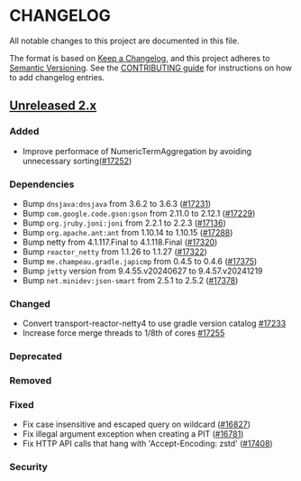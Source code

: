 # CHANGELOG
All notable changes to this project are documented in this file.

The format is based on [Keep a Changelog](https://keepachangelog.com/en/1.0.0/), and this project adheres to [Semantic Versioning](https://semver.org/spec/v2.0.0.html). See the [CONTRIBUTING guide](./CONTRIBUTING.md#Changelog) for instructions on how to add changelog entries.

## [Unreleased 2.x]
### Added
- Improve performace of NumericTermAggregation by avoiding unnecessary sorting([#17252](https://github.com/opensearch-project/OpenSearch/pull/17252))

### Dependencies
- Bump `dnsjava:dnsjava` from 3.6.2 to 3.6.3 ([#17231](https://github.com/opensearch-project/OpenSearch/pull/17231))
- Bump `com.google.code.gson:gson` from 2.11.0 to 2.12.1 ([#17229](https://github.com/opensearch-project/OpenSearch/pull/17229))
- Bump `org.jruby.joni:joni` from 2.2.1 to 2.2.3 ([#17136](https://github.com/opensearch-project/OpenSearch/pull/17136))
- Bump `org.apache.ant:ant` from 1.10.14 to 1.10.15 ([#17288](https://github.com/opensearch-project/OpenSearch/pull/17288))
- Bump netty from 4.1.117.Final to 4.1.118.Final ([#17320](https://github.com/opensearch-project/OpenSearch/pull/17320))
- Bump `reactor_netty` from 1.1.26 to 1.1.27 ([#17322](https://github.com/opensearch-project/OpenSearch/pull/17322))
- Bump `me.champeau.gradle.japicmp` from 0.4.5 to 0.4.6 ([#17375](https://github.com/opensearch-project/OpenSearch/pull/17375))
- Bump `jetty` version from 9.4.55.v20240627 to 9.4.57.v20241219
- Bump `net.minidev:json-smart` from 2.5.1 to 2.5.2 ([#17378](https://github.com/opensearch-project/OpenSearch/pull/17378))

### Changed
- Convert transport-reactor-netty4 to use gradle version catalog [#17233](https://github.com/opensearch-project/OpenSearch/pull/17233)
- Increase force merge threads to 1/8th of cores [#17255](https://github.com/opensearch-project/OpenSearch/pull/17255)

### Deprecated

### Removed

### Fixed
- Fix case insensitive and escaped query on wildcard ([#16827](https://github.com/opensearch-project/OpenSearch/pull/16827))
- Fix illegal argument exception when creating a PIT ([#16781](https://github.com/opensearch-project/OpenSearch/pull/16781))
- Fix HTTP API calls that hang with 'Accept-Encoding: zstd' ([#17408](https://github.com/opensearch-project/OpenSearch/pull/17408))

### Security

[Unreleased 2.x]: https://github.com/opensearch-project/OpenSearch/compare/2.19...2.x
